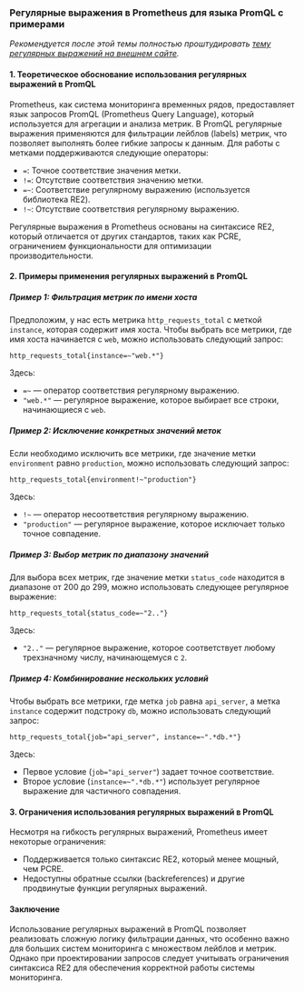 ### Регулярные выражения в Prometheus для языка PromQL с примерами

_Рекомендуется после этой темы полностью проштудировать [тему регулярных выражений на внешнем сайте](https://habr.com/ru/articles/545150/ "Регулярные выражения (regexp) — основы.")._

#### 1. **Теоретическое обоснование использования регулярных выражений в PromQL**

Prometheus, как система мониторинга временных рядов, предоставляет язык запросов PromQL (Prometheus Query Language), который используется для агрегации и анализа метрик. В PromQL регулярные выражения применяются для фильтрации лейблов (labels) метрик, что позволяет выполнять более гибкие запросы к данным. Для работы с метками поддерживаются следующие операторы:

- `=`: Точное соответствие значения метки.
- `!=`: Отсутствие соответствия значению метки.
- `=~`: Соответствие регулярному выражению (используется библиотека RE2).
- `!~`: Отсутствие соответствия регулярному выражению.

Регулярные выражения в Prometheus основаны на синтаксисе RE2, который отличается от других стандартов, таких как PCRE, ограничением функциональности для оптимизации производительности.

#### 2. **Примеры применения регулярных выражений в PromQL**

##### Пример 1: Фильтрация метрик по имени хоста
Предположим, у нас есть метрика `http_requests_total` с меткой `instance`, которая содержит имя хоста. Чтобы выбрать все метрики, где имя хоста начинается с `web`, можно использовать следующий запрос:

```promql
http_requests_total{instance=~"web.*"}
```

Здесь:
- `=~` — оператор соответствия регулярному выражению.
- `"web.*"` — регулярное выражение, которое выбирает все строки, начинающиеся с `web`.

##### Пример 2: Исключение конкретных значений меток
Если необходимо исключить все метрики, где значение метки `environment` равно `production`, можно использовать следующий запрос:

```promql
http_requests_total{environment!~"production"}
```

Здесь:
- `!~` — оператор несоответствия регулярному выражению.
- `"production"` — регулярное выражение, которое исключает только точное совпадение.

##### Пример 3: Выбор метрик по диапазону значений
Для выбора всех метрик, где значение метки `status_code` находится в диапазоне от 200 до 299, можно использовать следующее регулярное выражение:

```promql
http_requests_total{status_code=~"2.."}
```

Здесь:
- `"2.."` — регулярное выражение, которое соответствует любому трехзначному числу, начинающемуся с `2`.

##### Пример 4: Комбинирование нескольких условий
Чтобы выбрать все метрики, где метка `job` равна `api_server`, а метка `instance` содержит подстроку `db`, можно использовать следующий запрос:

```promql
http_requests_total{job="api_server", instance=~".*db.*"}
```

Здесь:
- Первое условие (`job="api_server"`) задает точное соответствие.
- Второе условие (`instance=~".*db.*"`) использует регулярное выражение для частичного совпадения.

#### 3. **Ограничения использования регулярных выражений в PromQL**

Несмотря на гибкость регулярных выражений, Prometheus имеет некоторые ограничения:
- Поддерживается только синтаксис RE2, который менее мощный, чем PCRE.
- Недоступны обратные ссылки (backreferences) и другие продвинутые функции регулярных выражений.

#### Заключение

Использование регулярных выражений в PromQL позволяет реализовать сложную логику фильтрации данных, что особенно важно для больших систем мониторинга с множеством лейблов и метрик. Однако при проектировании запросов следует учитывать ограничения синтаксиса RE2 для обеспечения корректной работы системы мониторинга.
